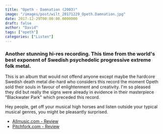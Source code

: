 ```yaml
---
title: "Opeth - Damnation (2003)"
image: "/images/post/wilt_20171229_Opeth.Damnation.jpg"
date: 2017-12-29T00:00:00.0000000
draft: false
author: "David"
tags: ["opeth"]
categories: ["Listen"]
---
```

### Another stunning hi-res recording. This time from the world's best exponent of Swedish psychedelic progressive extreme folk metal.   
  
This is an album that would not offend anyone except maybe the hardcore Swedish death metal die-hard who considers this record the moment Opeth sold their souls in favour of enlightenment and creativity. I'm so pleased they did but really the signs were already in evidence in their masterpiece "Blackwater Park" which preceded this record. 

 Hey people, get off your musical high horses and listen outside your typical musical genres, you might be pleasantly surprised.

-  [Allmusic.com - Review](https://www.allmusic.com/album/damnation-mw0000018590)
-  [Pitchfork.com - Review](https://pitchfork.com/reviews/albums/16524-blackwater-park-legacy-edition-deliverance-reissue-damnation-reissue-lamentations-reissue/)